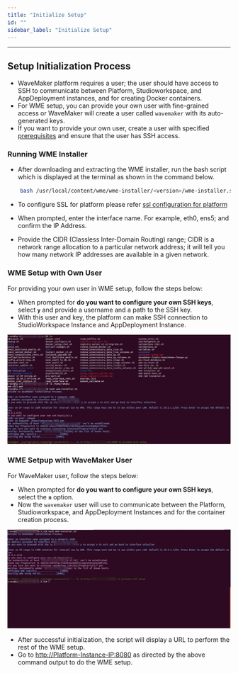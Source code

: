 ```yaml
---
title: "Initialize Setup"
id: ""
sidebar_label: "Initialize Setup"
---
```

---

## Setup Initialization Process

- WaveMaker platform requires a user; the user should have access to SSH to communicate between Platform, Studioworkspace, and AppDeployment instances, and for creating Docker containers.
- For WME setup, you can provide your own user with fine-grained access or WaveMaker will create a user called `wavemaker` with its auto-generated keys.
- If you want to provide your own user, create a user with specified [prerequisites](/learn/on-premise/prerequisites) and ensure that the user has SSH access.

### Running WME Installer

- After downloading and extracting the WME installer, run the bash script which is displayed at the terminal as shown in the command below.

```bash
    bash /usr/local/content/wme/wme-installer/<version>/wme-installer.sh 
```


- To configure SSL for platform please refer [ssl configuration for platform](/learn/on-premise/configure/config-ssl)

- When prompted, enter the interface name. For example, eth0, ens5; and confirm the IP Address.
- Provide the CIDR (Classless Inter-Domain Routing) range; CIDR is a network range allocation to a particular network address; it will tell you how many network IP addresses are available in a given network.

### WME Setup with Own User

For providing your own user in WME setup, follow the steps below:

- When prompted for **do you want to configure your own SSH keys**, select **`y`** and provide a username and a path to the SSH key.
- With this user and key, the platform can make SSH connection to StudioWorkspace Instance and AppDeployment Instance.

[![custom user setup initialization](/learn/assets/wme-setup/setup-with-custom-user.jpg)](/learn/assets/wme-setup/setup-with-custom-user.jpg)

### WME Setpup with WaveMaker User

For WaveMaker user, follow the steps below:

- When prompted for **do you want to configure your own SSH keys**, select the **`n`** option.
- Now the `wavemaker` user will use to communicate between the Platform, Studioworkspace, and AppDeployment Instances and for the container creation process.

[![privellaged user setup initialization](/learn/assets/wme-setup/wme-setup-with-privillaged-user.jpg)](/learn/assets/wme-setup/wme-setup-with-privillaged-user.jpg)

- After successful initialization, the script will display a URL to perform the rest of the WME setup.
- Go to  <http://Platform-Instance-IP:8080> as directed by the above command output to do the WME setup.
